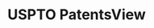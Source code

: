 ---
bigquery: https://console.cloud.google.com/bigquery?p=patents-public-data&d=patentsview&page=dataset
citation: Attribution should be given to PatentsView for use, distribution, or derivative
  works.
code: https://github.com/CSSIP-AIR/PatentsView-Code-Snippets/
contributors: USPTO
cost: None
description: 'PatentsView includes US patent data including raw data (summaries, applications,
  pregrant applications), disambugations of inventors and assignees, and inventor
  gender estimates.  Also foreign priority data, # of figures and sheets, and government
  interest statements.'
documentation: https://patentsview.org/query/builder-faqs
last_edit: Mon, 04 Apr 2022 19:02:57 GMT
location: https://patentsview.org/
maintained_by: USPTO
record_creation_timestamp: 12/2/2020 17:20:46
schema_fields: '[''group_id'', ''category_id'', ''state'', ''disamb_inventor_id_20191231'',
  ''f102_date'', ''sector_title'', ''applicant_type'', ''f371_date'', ''id'', ''disamb_inventor_id_20171226'',
  ''disamb_inventor_id_20170307'', ''organization'', ''disamb_assignee_id_20200630'',
  ''disamb_inventor_id_20170808'', ''title'', ''disamb_assignee_id_20200331'', ''fname'',
  ''city'', ''number'', ''mainclass_id'', ''group'', ''exemplary'', ''section'', ''disamb_inventor_id_20191008'',
  ''main_group'', ''male'', ''citation_id'', ''dependent'', ''latitude'', ''subgroup'',
  ''gi_statement'', ''longitude'', ''type'', ''doc_type'', ''disamb_assignee_id_20200929'',
  ''variety'', ''filename'', ''publication_number'', ''designation'', ''kind'', ''application_id'',
  ''term_disclaimer'', ''country_transformed'', ''ipc_class'', ''_102_date'', ''disamb_assignee_id_20190312'',
  ''abstract'', ''disamb_inventor_id_20190820'', ''num'', ''classification_value'',
  ''disamb_inventor_id_20201229'', ''inventor_id'', ''_371_date'', ''state_fips'',
  ''name'', ''withdrawn'', ''patent_id'', ''disamb_inventor_id_20190312'', ''disamb_inventor_id_20180528'',
  ''level_three'', ''rel_id'', ''disamb_inventor_id_20181127'', ''classification_status'',
  ''action_date'', ''disamb_inventor_id_20200630'', ''location_id'', ''subcategory_id'',
  ''contract_award_number'', ''subsection_id'', ''num_sheets'', ''role'', ''num_claims'',
  ''classification_data_source'', ''assignee_id'', ''ipc_version_indicator'', ''lawyer_id'',
  ''disamb_inventor_id_20200929'', ''county_fips'', ''rawassignee_id'', ''subclass_id'',
  ''relkind'', ''term_grant'', ''disamb_assignee_id_20190820'', ''disamb_assignee_id_20191231'',
  ''date'', ''field_id'', ''series_code'', ''section_id'', ''num_figures'', ''level_one'',
  ''disamb_assignee_id_20191008'', ''male_flag'', ''name_first'', ''latlong'', ''text'',
  ''reldocno'', ''category'', ''symbol_position'', ''subclass'', ''field_title'',
  ''level_two'', ''disamb_inventor_id_20200331'', ''classification_level'', ''rule_47'',
  ''length'', ''attribution_status'', ''name_last'', ''subgroup_id'', ''deceased'',
  ''doctype'', ''latin_name'', ''status'', ''rawlocation_id'', ''county'', ''term_extension'',
  ''uuid'', ''disclaimer_date'', ''sequence'', ''disamb_inventor_id_20171003'', ''lname'',
  ''lapse_of_patent'', ''disamb_assignee_id_20181127'', ''country'', ''rawinventor_id'',
  ''organization_id'']'
shortname: patentsview
tags:
- disambiguation
- United States
- gender
terms_of_use: Creative Commons Attribution 4.0 International License.
timeframe: 1963-1999
title: USPTO PatentsView
uuid: cf1780b1-e265-4e49-8d1d-83b9cfe0fd9a
---
